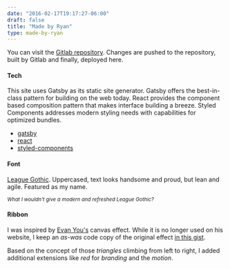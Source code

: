```yaml
---
date: "2016-02-17T19:17:27-06:00"
draft: false
title: "Made by Ryan"
type: made-by-ryan
---
```


You can visit the [Gitlab repository](https://gitlab.com/ryanmr/ryanrampersad.com). Changes are pushed to the repository, built by Gitlab and finally, deployed here.

#### Tech

This site uses Gatsby as its static site generator. Gatsby offers the best-in-class pattern for building on the web today. React provides the component based composition pattern that makes interface building a breeze. Styled Components addresses modern styling needs with capabilities for optimized bundles.

* [gatsby](https://www.gatsbyjs.org/)
* [react](https://reactjs.org/)
* [styled-components](https://www.styled-components.com/)

#### Font

[League Gothic](https://www.theleagueofmoveabletype.com/league-gothic). Uppercased, text looks handsome and proud, but lean and agile. Featured as my name.

<small>_What I wouldn't give a modern and refreshed League Gothic?_</small>

#### Ribbon

I was inspired by [Evan You's](http://evanyou.me/) canvas effect. While it is no longer used on his website, I keep an _as-was_ code copy of the original effect [in this gist](https://gist.github.com/ryanmr/205ef4297e7821fad088).

Based on the concept of those _triangles_ <span title="à la growth">climbing from left to right</span>, I added additional extensions like _red_ for _branding_ and <span title="aeternus et umquam">the _motion_</span>.

